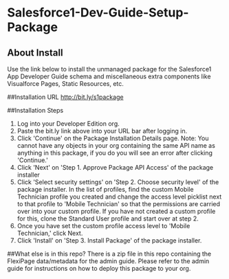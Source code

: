 Salesforce1-Dev-Guide-Setup-Package
===================================

## About Install
Use the link below to install the unmanaged package for the Salesforce1 App Developer Guide schema and miscellaneous extra components like Visualforce Pages, Static Resources, etc. 

##Installation URL
http://bit.ly/s1package

##Installation Steps
1. Log into your Developer Edition org. 
2. Paste the bit.ly link above into your URL bar after logging in.
3. Click 'Continue' on the Package Installation Details page. Note: You cannot have any objects in your org containing the same API name as anything in this package, if you do you will see an error after clicking 'Continue.'
4. Click 'Next' on 'Step 1. Approve Package API Access' of the package installer
5. Click 'Select security settings' on 'Step 2. Choose security level' of the package installer. In the list of profiles, find the custom Mobile Technician profile you created and change the access level picklist next to that profile to 'Mobile Technician' so that the permissions are carried over into your custom profile. If you have not created a custom profile for this, clone the Standard User profile and start over at step 2.
6. Once you have set the custom profile access level to 'Mobile Technician,' click Next.
7. Click 'Install' on 'Step 3. Install Package' of the package installer.  

##What else is in this repo?
There is a zip file in this repo containing the FlexiPage data/metadata for the admin guide. Please refer to the admin guide for instructions on how to deploy this package to your org. 
